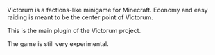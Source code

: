 Victorum is a factions-like minigame for Minecraft. Economy and easy raiding is meant to be the center point of Victorum.

This is the main plugin of the Victorum project.

The game is still very experimental.
